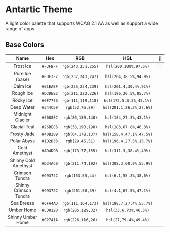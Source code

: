 # Antartic Theme
A light color palette that supports WCAG 2.1 AA as well as support a wide range of apps.

## Base Colors
| **Name** 	                | **Hex** 	| **RGB** 	        | **HSL** 	                | 🎨|
|:---------:	            |:-------:	|:-------:	        |:-------:	                |:-------:|
|Frost Ice                  |`#F3FBFF`  |`rgb(243,251,255)` |`hsl(200,100%,97.6%)`      |![Frost Ice](images/Asset%2046.png) |   
|Pure Ice (base)            |`#EDF3F7`  |`rgb(237,243,247)` |`hsl(204,38.5%,94.9%)`     ||
|Calm Ice                   |`#E1EAEF`  |`rgb(225,234,239)` |`hsl(201.4,30.4%,91%)`     ||
|Rough Ice                  |`#D3DEE2`  |`rgb(211,222,226)` |`hsl(196,20.5%,85.7%)`     ||
|Rocky Ice                  |`#6F7776`  |`rgb(111,119,118)` |`hsl(172.5,3.5%,45.1%)`    ||   
|Deep Water                 |`#344C59`  |`rgb(52,76,89)`    |`hsl(201.1,26.2%,27.6%)`   ||
|Midnight Glacier           |`#50888C`  |`rgb(80,136,140)`  |`hsl(184,27.3%,43.1%)`     ||
|Glacial Teal 	            |`#26BEC6`  |`rgb(38,190,198)`  |`hsl(183,67.8%,46.3%)`     ||
|Frosty Jade  	            |`#40B289`  |`rgb(64,178,137)`  |`hsl(158.4,47.1%,47.5%)`   ||
|Polar Abyss                |`#1D2D33`  |`rgb(29,45,51)`    |`hsl(196.4,27.5%,15.7%)`   ||
|Cold Amethyst              |`#AD4D9B`  |`rgb(173,77,155)`  |`hsl(311.3,38.4%,49%)`     ||
|Shinny Cold Amethyst       |`#D34AC0`  |`rgb(211,74,192)`  |`hsl(308.3,60.9%,55.9%)`   ||
|Crimson Tundra             |`#99372C`  |`rgb(153,55,44)`   |`hsl(6.1,55.3%,38.6%)`     ||
|Shinny Crimson Tundra      |`#99372C`  |`rgb(201,50,39)`   |`hsl(4.1,67.5%,47.1%)`     ||
|Sea Breeze                 |`#6FA4AD`  |`rgb(111,164,173)` |`hsl(188.7,27.4%,55.7%)`   ||
|Umber Home                 |`#CD8120`  |`rgb(205,129,32)`  |`hsl(33.6,73%,46.5%)`      ||
|Shinny Umber Home          |`#E2741A`  |`rgb(226,116,26)`  |`hsl(27,79.4%,49.4%)`      ||